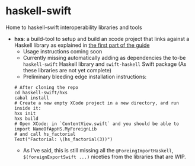 # haskell-swift

Home to haskell-swift interoperability libraries and tools

- **hxs**: a build-tool to setup and build an xcode project that links against a
    Haskell library as explained in [the first part of the guide](https://alt-romes.github.io/posts/2023-11-10-creating-a-macos-app-with-haskell-and-swift.html)
    - Usage instructions coming soon
    - Currently missing automatically adding as dependencies the to-be
        `haskell-swift` Haskell library and `swift-haskell` Swift package
        (As these libraries are not yet complete)
    - Preliminary bleeding edge installation instructions:
    ```
    # After cloning the repo
    cd haskell-swift/hxs
    cabal install
    # Create a new empty XCode project in a new directory, and run inside it:
    hxs init
    hxs build
    # Open XCode: in `ContentView.swift` and you should be able to
    import NameOfAppHS.MyForeignLib
    # and call hs_factorial
    Text("Factorial: \(hs_factorial(3))")
    ```
    - As I've said, this is still missing all the `@ForeingImportHaskell`,
        `$(foreignExportSwift ...)` niceties from the libraries that are WIP.


